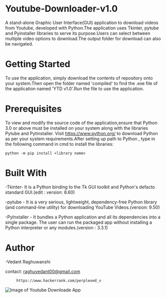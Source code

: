 # Youtube-Downloader-v1.0
A stand-alone Graphic User Interface(GUI) application to download videos from Youtube, developed with Python.The application uses Tkinter, pytube and Pyinstaller libraries to serve its purpose.Users can select between multiple video options to download.The output folder for download can also be navigated.

# Getting Started
To use the application, simply download the contents of repository onto your system.Then open the folder named 'compiled' to find the .exe file of the application named 'YTD v1.0'.Run the file to use the application.

# Prerequisites
To view and modify the source code of the application,ensure that Python 3.0 or above must be installed on your system along with the libraries Pytube and Pytinstaller. Visit https://www.python.org/ to download Python as per your system requirements.After setting up path to Python , type in the following command in cmd to install the libraries:

`python -m pip install <library name>`

# Built With

-Tkinter- It is a Python binding to the Tk GUI toolkit and Python's defacto standard GUI.(edit : version: 8.60)

-pytube - It is a very serious, lightweight, dependency-free Python library (and command-line utility) for downloading YouTube Videos.(version: 9.50)

-PyInstaller - It bundles a Python application and all its dependencies into a single package. The user can run the packaged app without installing a Python interpreter or any modules.(version : 3.3.1)

# Author
-Vedant Raghuwanshi

contact: raghuvedant00@gmail.com 
       
         https://www.hackerrank.com/perplexed_v

       
![Image of Youtube Downloade App](https://octodex.github.com/images/yaktocat.png)






 


